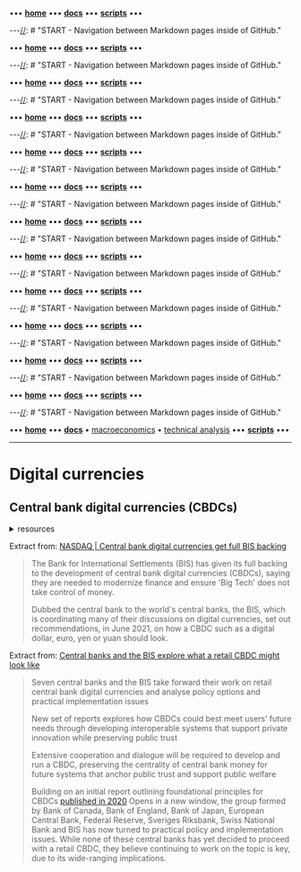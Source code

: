[//]: # "START - Navigation between Markdown pages inside of GitHub."

••• **[home](/README.md)** ••• **[docs](/docs/index.md)** ••• **[scripts](/scripts/index.md)** •••

[//]: # "END - Navigation between Markdown pages inside of GitHub."

---[//]: # "START - Navigation between Markdown pages inside of GitHub."

••• **[home](/README.md)** ••• **[docs](/docs/index.md)** ••• **[scripts](/scripts/index.md)** •••

[//]: # "END - Navigation between Markdown pages inside of GitHub."

---[//]: # "START - Navigation between Markdown pages inside of GitHub."

••• **[home](/README.md)** ••• **[docs](/docs/index.md)** ••• **[scripts](/scripts/index.md)** •••

[//]: # "END - Navigation between Markdown pages inside of GitHub."

---[//]: # "START - Navigation between Markdown pages inside of GitHub."

••• **[home](/README.md)** ••• **[docs](/docs/index.md)** ••• **[scripts](/scripts/index.md)** •••

[//]: # "END - Navigation between Markdown pages inside of GitHub."

---[//]: # "START - Navigation between Markdown pages inside of GitHub."

••• **[home](/README.md)** ••• **[docs](/docs/index.md)** ••• **[scripts](/scripts/index.md)** •••

[//]: # "END - Navigation between Markdown pages inside of GitHub."

---[//]: # "START - Navigation between Markdown pages inside of GitHub."

••• **[home](/README.md)** ••• **[docs](/docs/index.md)** ••• **[scripts](/scripts/index.md)** •••

[//]: # "END - Navigation between Markdown pages inside of GitHub."

---[//]: # "START - Navigation between Markdown pages inside of GitHub."

••• **[home](/README.md)** ••• **[docs](/docs/index.md)** ••• **[scripts](/scripts/index.md)** •••

[//]: # "END - Navigation between Markdown pages inside of GitHub."

---[//]: # "START - Navigation between Markdown pages inside of GitHub."

••• **[home](/README.md)** ••• **[docs](/docs/index.md)** ••• **[scripts](/scripts/index.md)** •••

[//]: # "END - Navigation between Markdown pages inside of GitHub."

---[//]: # "START - Navigation between Markdown pages inside of GitHub."

••• **[home](/README.md)** ••• **[docs](/docs/index.md)** ••• **[scripts](/scripts/index.md)** •••

[//]: # "END - Navigation between Markdown pages inside of GitHub."

---[//]: # "START - Navigation between Markdown pages inside of GitHub."

••• **[home](/README.md)** ••• **[docs](/docs/index.md)** ••• **[scripts](/scripts/index.md)** •••

[//]: # "END - Navigation between Markdown pages inside of GitHub."

---[//]: # "START - Navigation between Markdown pages inside of GitHub."

••• **[home](/README.md)** ••• **[docs](/docs/index.md)** ••• **[scripts](/scripts/index.md)** •••

[//]: # "END - Navigation between Markdown pages inside of GitHub."

---[//]: # "START - Navigation between Markdown pages inside of GitHub."

••• **[home](/README.md)** ••• **[docs](/docs/index.md)** ••• **[scripts](/scripts/index.md)** •••

[//]: # "END - Navigation between Markdown pages inside of GitHub."

---[//]: # "START - Navigation between Markdown pages inside of GitHub."

••• **[home](/README.md)** ••• **[docs](/docs/index.md)** • [macroeconomics](/docs/index.md#macroeconomics) • [technical analysis](/docs/index.md#technical-analysis) ••• **[scripts](/scripts/index.md)** •••

[//]: # "END - Navigation between Markdown pages inside of GitHub."

---

# Digital currencies 

## Central bank digital currencies (CBDCs)

<details><summary>resources</summary>

---

- [BIS | Digital currencies and the future of the monetary system](https://www.bis.org/speeches/sp210127.htm)
- [BIS | CBDCs beyond borders: results from a survey of central banks](https://www.bis.org/publ/bppdf/bispap116.htm)
- [BIS | Central bank digital currencies](https://www.bis.org/cpmi/publ/d174.htm)
- [BIS | Central bank digital currencies: foundational principles and core features(https://www.bis.org/publ/othp33.htm)
- [BIS | Fintech and payments: regulating digital payment services and e-money](https://www.bis.org/fsi/publ/insights33.htm)

---

</details>

Extract from: [NASDAQ | Central bank digital currencies get full BIS backing](https://www.nasdaq.com/articles/central-bank-digital-currencies-get-full-bis-backing-2021-06-23)

> The Bank for International Settlements (BIS) has given its full backing to the development of central bank digital currencies (CBDCs), saying they are needed to modernize finance and ensure 'Big Tech' does not take control of money.
> 
> Dubbed the central bank to the world's central banks, the BIS, which is coordinating many of their discussions on digital currencies, set out recommendations, in June 2021, on how a CBDC such as a digital dollar, euro, yen or yuan should look.

Extract from: [Central banks and the BIS explore what a retail CBDC might look like](https://www.bankofengland.co.uk/news/2021/september/bis-press-release)

> Seven central banks and the BIS take forward their work on retail central bank digital currencies and analyse policy options and practical implementation issues
>
> New set of reports explores how CBDCs could best meet users’ future needs through developing interoperable systems that support private innovation while preserving public trust
>
> Extensive cooperation and dialogue will be required to develop and run a CBDC, preserving the centrality of central bank money for future systems that anchor public trust and support public welfare
>
> Building on an initial report outlining foundational principles for CBDCs [published in 2020](https://www.bis.org/press/p201009.htm) Opens in a new window, the group formed by Bank of Canada, Bank of England, Bank of Japan, European Central Bank, Federal Reserve, Sveriges Riksbank, Swiss National Bank and BIS has now turned to practical policy and implementation issues. While none of these central banks has yet decided to proceed with a retail CBDC, they believe continuing to work on the topic is key, due to its wide-ranging implications.
